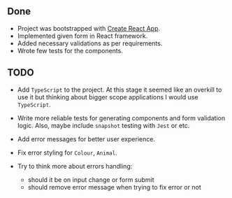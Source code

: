 ##  Done

*  Project was bootstrapped with [Create React App](https://github.com/facebook/create-react-app).
*  Implemented given form in React framework.
*  Added necessary validations as per requirements.
*  Wrote few tests for the components.

##  TODO

*  Add `TypeScript` to the project. At this stage it seemed like an overkill to use it but thinking about bigger scope applications I would use `TypeScript`.

*  Write more reliable tests for generating components and form validation logic. Also, maybe include `snapshot` testing with `Jest` or etc.

* Add error messages for better user experience. 
* Fix error styling for `Colour`, `Animal`. 
* Try to think more about errors handling:
	* should it be on input change or form submit
	* should remove error message when trying to fix error or not
